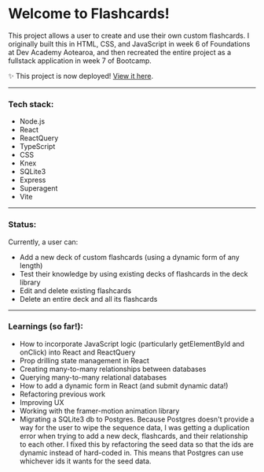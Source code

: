 # Welcome to Flashcards! 
This project allows a user to create and use their own custom flashcards. I originally built this in HTML, CSS, and JavaScript in week 6 of Foundations at Dev Academy Aotearoa, and then recreated the entire project as a fullstack application in week 7 of Bootcamp. 

:sparkles: This project is now deployed! [View it here](https://flashcards-app-oir7.onrender.com/). 

--------
### Tech stack:
- Node.js
- React
- ReactQuery
- TypeScript
- CSS
- Knex
- SQLite3
- Express
- Superagent
- Vite

-----
### Status: 
Currently, a user can: 
- Add a new deck of custom flashcards (using a dynamic form of any length)
- Test their knowledge by using existing decks of flashcards in the deck library
- Edit and delete existing flashcards
- Delete an entire deck and all its flashcards 

------

### Learnings (so far!): 
- How to incorporate JavaScript logic (particularly getElementById and onClick) into React and ReactQuery
- Prop drilling state management in React
- Creating many-to-many relationships between databases
- Querying many-to-many relational databases
- How to add a dynamic form in React (and submit dynamic data!)
- Refactoring previous work
- Improving UX 
- Working with the framer-motion animation library 
- Migrating a SQLite3 db to Postgres. Because Postgres doesn't provide a way for the user to wipe the sequence data, I was getting a duplication error when trying to add a new deck, flashcards, and their relationship to each other. I fixed this by refactoring the seed data so that the ids are dynamic instead of hard-coded in. This means that Postgres can use whichever ids it wants for the seed data. 

